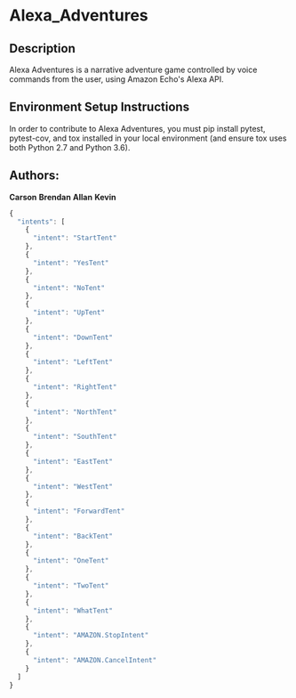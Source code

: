 # Alexa_Adventures

## Description

Alexa Adventures is a narrative adventure game controlled by voice commands from the user, using Amazon Echo's Alexa API.

## Environment Setup Instructions

In order to contribute to Alexa Adventures, you must pip install pytest, pytest-cov, and tox installed in your local environment (and ensure tox uses both Python 2.7 and Python 3.6).

## Authors:

**Carson**
**Brendan**
**Allan**
**Kevin**

```javascript
{
  "intents": [
    {
      "intent": "StartTent"
    },
    {
      "intent": "YesTent"
    },
    {
      "intent": "NoTent"
    },
    {
      "intent": "UpTent"
    },
    {
      "intent": "DownTent"
    },
    {
      "intent": "LeftTent"
    },
    {
      "intent": "RightTent"
    },
    {
      "intent": "NorthTent"
    },
    {
      "intent": "SouthTent"
    },
    {
      "intent": "EastTent"
    },
    {
      "intent": "WestTent"
    },
    {
      "intent": "ForwardTent"
    },
    {
      "intent": "BackTent"
    },
    {
      "intent": "OneTent"
    },
    {
      "intent": "TwoTent"
    },
    {
      "intent": "WhatTent"
    },
    {
      "intent": "AMAZON.StopIntent"
    },
    {
      "intent": "AMAZON.CancelIntent"
    }
  ]
}

```
